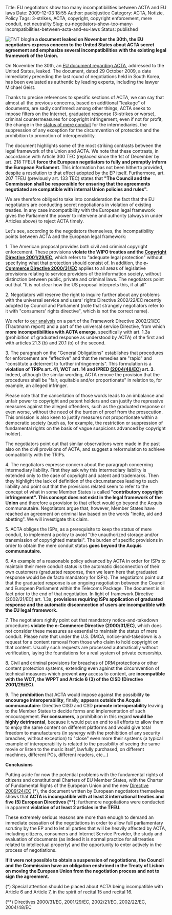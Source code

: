 Title: EU negotiators show too many incompatibilities between ACTA and EU laws
Date: 2009-12-03 18:55
Author: paolojustice
Category: ACTA, Notizie, Policy
Tags: 3-strikes, ACTA, copyright, copyright enforcement, mere conduit, net neutrality
Slug: eu-negotiators-show-too-many-incompatibilities-between-acta-and-eu-laws
Status: published

![TNT blog](http://blog.tntvillage.scambioetico.org/wp-content/uploads/2009/12/worldradar.jpg)**In a document leaked on November the 30th, the EU negotiators express concern to the United States about ACTA secret agreement and emphasize several incompatibilities with the existing legal framework of the Union.**

  

**<!--more-->**

On November the 30th, an [EU document regarding ACTA](http://blog.die-linke.de/digitalelinke/wp-content/uploads/674b-09.pdf), addressed to the United States, leaked. The document, dated 29 October 2009, a date immediately preceding the last round of negotiations held in South Korea, has been evaluated as authentic by leading experts, including the lawyer Michael Geist.

Thanks to precise references to specific sections of ACTA, we can say that almost all the previous concerns, based on additional "leakage" of documents, are sadly confirmed: among other things, ACTA seeks to impose filters on the Internet, graduated response (3-strikes or worse), criminal countermeasures for copyright infringement, even if not for profit, the change in the [status of mere conduit](http://blog.tntvillage.scambioetico.org/?p=2735) for the intermediaries, the suppression of any exception for the circumvention of protection and the prohibition to promotion of interoperability.

The document highlights some of the most striking contrasts between the legal framework of the Union and ACTA. We note that these contrasts, in accordance with Article 300 TEC (replaced since the 1st of December by art. 218 TFEU) **force the European negotiators to fully and promptly inform the European Parliament**. This information has not been hitherto provided, despite a resolution to that effect adopted by the EP itself. Furthermore, art. 207 TFEU (previously art. 133 TEC) states that **"The Council and the Commission shall be responsible for ensuring that the agreements negotiated are compatible with internal Union policies and rules".**

We are therefore obliged to take into consideration the fact that the EU negotiators are conducting secret negotiations in violation of existing treaties. In any case incompatibility with the European legal framework gives the Parliament the power to intervene and authority (always in under Articles above) to reject ACTA timely.

Let's see, according to the negotiators themselves, the incompatibility points between ACTA and the European legal framework:

1\. The American proposal provides both civil and criminal copyright enforcement. These provisions **violate the WIPO treaties and the [Copyright Directive 2001/29/EC](http://eur-lex.europa.eu/LexUriServ/LexUriServ.do?uri=OJ:L:2001:167:0010:0019:IT:PDF)**, which refers to "adequate legal protection" without specifying what that protection should consist of. In addition, the **[e-Commerce Directive 2000/31/EC](http://blog.tntvillage.scambioetico.org/?p=2735)** applies to all areas of legislative provisions relating to service providers of the information society, without distinction between public, private and criminal laws. The negotiators point out that "It is not clear how the US proposal interprets this, if at all"

2\. Negotiators will reserve the right to inquire further about any problems with the universal service and users' rights Directive 2002/22/EC recently adopted by Council and Parliament (note that strangely negotiators refer to it with "consumers' rights directive", which is not the correct name).

We refer to [our analysis]() on a part of the Framework Directive 2002/21/EC (Trautmann report) and a part of the universal service Directive, from which **more incompatibilities with ACTA emerge**, specifically with art. 1.3a (prohibition of graduated response as understood by ACTA) of the first and with articles 21.3 (b) and 20.1 (b) of the second.

3\. The paragraph on the "General Obligations" establishes that procedures for enforcement are "effective" and that the remedies are "rapid" and "constitute a deterrent to further infringements". This formulation is a **violation of TRIPs art. 41, WCT art. 14 and IPRED [(2004/48/EC)](http://eur-lex.europa.eu/pri/en/oj/dat/2004/l_195/l_19520040602en00160025.pdf) art. 3**. Indeed, although the similar wording, ACTA remove the provision that the procedures shall be "fair, equitable and/or proportionate" in relation to, for example, an alleged infringer.

Please note that the cancellation of those words leads to an imbalance and unfair power to copyright and patent holders and can justify the repressive measures against the alleged offenders, such as the graduated response or even worse, without the need of the burden of proof from the prosecution. This omission is also keen to justify measures not proportionate within a democratic society (such as, for example, the restriction or suppression of fundamental rights on the basis of vague suspicions advanced by copyright holder).

The negotiators point out that similar observations were made in the past also on the civil provisions of ACTA, and suggest a reformulation to achieve compatibility with the TRIPs.

4\. The negotiators expresse concern about the paragraph concerning intermediary liability. First they ask why this intermediary liability is extended only to the case of copyright and patent and trademarks. Then they highlight the lack of definition of the circumstances leading to such liability and point out that the provisions related seem to refer to the concept of what in some Member States is called **"contributory copyright infringement". This concept does not exist in the legal framework of the Union** and therefore a provision to that effect would go beyond the Acquis communautaire. Negotiators argue that, however, Member States have reached an agreement on criminal law based on the words "incite, aid and abetting". We will investigate this claim.

5\. ACTA obliges the ISPs, as a prerequisite to keep the status of mere conduit, to implement a policy to avoid "the unauthorized storage and/or transmission of copyrighted material". The burden of specific provisions in order to obtain the mere conduit status **goes beyond the Acquis communautaire.**

6\. An example of a reasonable policy advanced by ACTA in order for ISPs to maintain their mere conduit status is the automatic disconnection of their own customers (graduated response, then we learn here that graduated response would be de facto mandatory for ISPs). The negotiators point out that the graduated response is an ongoing negotiation between the Council and European Parliament within the Telecoms Package. The document is in fact prior to the end of that negotiation. In light of framework Directive (2002/21/EC) art. 1.3a, **provisions requiring ISPs application of graduated response and the automatic disconnection of users are incompatible with the EU legal framework.**

7\. The negotiators rightly point out that mandatory notice-and-takedown procedures **violate the e-Commerce Directive (2000/31/EC)**, which does not consider these measures as essential to maintain the status of mere conduit. Please note that under the U.S. DMCA, notice-and-takedown is a request for a content removal from those who claim to hold copyright on that content. Usually such requests are processed automatically without verification, laying the foundations for a real system of private censorship.

8\. Civil and criminal provisions for breaches of DRM protections or other content protection systems, extending even against the circumvention of technical measures which prevent **any** access to content, are **incompatible with the WCT, the WPPT and Article 6 (3) of the CISD (Directive 2001/29/EC).**

9\. The **prohibition** that ACTA would impose against the possibility **to encourage interoperability**, finally, **appears outside the Acquis communautaire**: Directive CISD and CSD **promote interoperability** leaving to the Member States to decide forms and implementation of such encouragement. **For consumers**, a prohibition in this regard **would be highly detrimental**, because it would put an end to all efforts to allow them to enjoy the same content on different platforms and would give total freedom to manufacturers (in synergy with the prohibition of any security breaches, without exception) to "close" even more their systems (a typical example of interoperability is related to the possibility of seeing the same movie or listen to the music itself, lawfully purchased, on different machines, different PCs, different readers, etc...)

**Conclusions**

Putting aside for now the potential problems with the fundamental rights of citizens and constitutional Charters of EU Member States, with the Charter of Fundamental Rights of the European Union and the new [Directive 2009/24/EC](http://eur-lex.europa.eu/LexUriServ/LexUriServ.do?uri=OJ:L:2009:111:0016:0022:EN:PDF) (\*), the document written by European negotiators themselves shows that **ACTA is incompatible with at least 3 international treaties and five (5) European Directives (\*\*)**; furthemore negotiations were conducted in apparent **violation of at least 2 articles in the TFEU.**

These extremely serious reasons are more than enough to demand an immediate cessation of the negotiations in order to allow full parliamentary scrutiny by the EP and to let all parties that will be heavily affected by ACTA, including citizens, consumers and Internet Service Provider, the study and evaluation of documents (as indeed it is normal practice for all treaties related to intellectual property) and the opportunity to enter actively in the process of negotiations.

**If it were not possible to obtain a suspension of negotiations, the Council and the Commission have an obligation enshrined in the Treaty of Lisbon on moving the European Union from the negotiation process and not to sign the agreement.**

(\*) Special attention should be placed about ACTA being incompatible with Article 6 and Article 7, in the spirit of recital 15 and recital 16.

(\*\*) Directives 2000/31/EC, 2001/29/EC, 2002/21/EC, 2002/22/EC, 2004/48/EC
